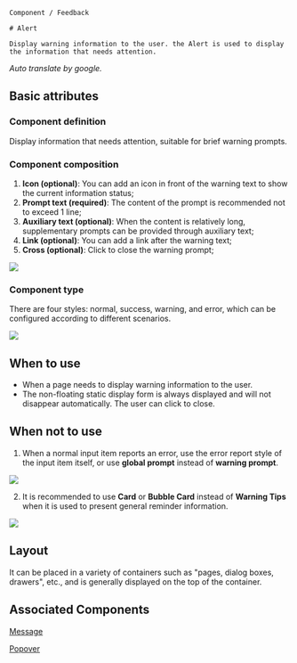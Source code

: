 `````
Component / Feedback

# Alert

Display warning information to the user. the Alert is used to display the information that needs attention.
`````

*Auto translate by google.*

## Basic attributes

### Component definition

Display information that needs attention, suitable for brief warning prompts.

### Component composition

1. **Icon (optional)**: You can add an icon in front of the warning text to show the current information status;
2. **Prompt text (required)**: The content of the prompt is recommended not to exceed 1 line;
3. **Auxiliary text (optional)**: When the content is relatively long, supplementary prompts can be provided through auxiliary text;
4. **Link (optional)**: You can add a link after the warning text;
5. **Cross (optional)**: Click to close the warning prompt;

![](https://p1-arco.byteimg.com/tos-cn-i-uwbnlip3yd/5d2671f5d8cc4fd198700e2f92a1b582~tplv-uwbnlip3yd-image.image)

### Component type

There are four styles: normal, success, warning, and error, which can be configured according to different scenarios.

![](https://p1-arco.byteimg.com/tos-cn-i-uwbnlip3yd/894d4fcf228c40bc87e48a86de04c655~tplv-uwbnlip3yd-image.image)

## When to use

- When a page needs to display warning information to the user.
- The non-floating static display form is always displayed and will not disappear automatically. The user can click to close.

## When not to use

1. When a normal input item reports an error, use the error report style of the input item itself, or use **global prompt** instead of **warning prompt**.

![](https://p1-arco.byteimg.com/tos-cn-i-uwbnlip3yd/1819bf6f24c04b3f89472d61d179e7ad~tplv-uwbnlip3yd-image.image)

2. It is recommended to use **Card** or **Bubble Card** instead of **Warning Tips** when it is used to present general reminder information.

![](https://p1-arco.byteimg.com/tos-cn-i-uwbnlip3yd/8eee5fc33b4e4ec0ba4bef155a9d7e02~tplv-uwbnlip3yd-image.image)

## Layout

It can be placed in a variety of containers such as "pages, dialog boxes, drawers", etc., and is generally displayed on the top of the container.

## Associated Components

[Message](/react/components/message)

[Popover](/react/components/popover)
